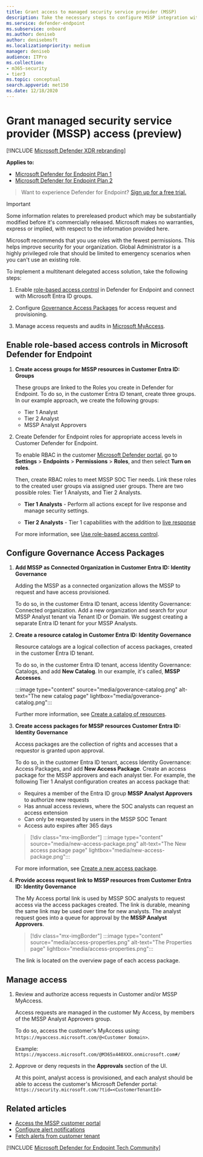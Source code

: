 ```yaml
---
title: Grant access to managed security service provider (MSSP)
description: Take the necessary steps to configure MSSP integration with the Microsoft Defender for Endpoint.
ms.service: defender-endpoint
ms.subservice: onboard
ms.author: deniseb
author: denisebmsft
ms.localizationpriority: medium
manager: deniseb
audience: ITPro
ms.collection: 
- m365-security
- tier3
ms.topic: conceptual
search.appverid: met150
ms.date: 12/18/2020
---
```


# Grant managed security service provider (MSSP) access (preview)

[!INCLUDE [Microsoft Defender XDR rebranding](../includes/microsoft-defender.md)]

**Applies to:**
- [Microsoft Defender for Endpoint Plan 1](microsoft-defender-endpoint.md)
- [Microsoft Defender for Endpoint Plan 2](microsoft-defender-endpoint.md)

> Want to experience Defender for Endpoint? [Sign up for a free trial.](https://signup.microsoft.com/create-account/signup?products=7f379fee-c4f9-4278-b0a1-e4c8c2fcdf7e&ru=https://aka.ms/MDEp2OpenTrial?ocid=docs-mssp-support-abovefoldlink)

> [!IMPORTANT]
> Some information relates to prereleased product which may be substantially modified before it's commercially released. Microsoft makes no warranties, express or implied, with respect to the information provided here.
>
> Microsoft recommends that you use roles with the fewest permissions. This helps improve security for your organization. Global Administrator is a highly privileged role that should be limited to emergency scenarios when you can't use an existing role.

To implement a multitenant delegated access solution, take the following steps:

1. Enable [role-based access control](rbac.md) in Defender for Endpoint and connect with Microsoft Entra ID groups.

2. Configure [Governance Access Packages](/azure/active-directory/governance/identity-governance-overview) for access request and provisioning.

3. Manage access requests and audits in [Microsoft MyAccess](/azure/active-directory/governance/entitlement-management-request-approve).

## Enable role-based access controls in Microsoft Defender for Endpoint

1. **Create access groups for MSSP resources in Customer Entra ID: Groups**

    These groups are linked to the Roles you create in Defender for Endpoint. To do so, in the customer Entra ID tenant, create three groups. In our example approach, we create the following groups:

    - Tier 1 Analyst
    - Tier 2 Analyst
    - MSSP Analyst Approvers

2. Create Defender for Endpoint roles for appropriate access levels in Customer Defender for Endpoint.

    To enable RBAC in the customer [Microsoft Defender portal](https://security.microsoft.com), go to **Settings** > **Endpoints** > **Permissions** > **Roles**, and then select **Turn on roles**. 

    Then, create RBAC roles to meet MSSP SOC Tier needs. Link these roles to the created user groups via assigned user groups. There are two possible roles: Tier 1 Analysts, and Tier 2 Analysts.

    - **Tier 1 Analysts** - Perform all actions except for live response and manage security settings.

    - **Tier 2 Analysts** - Tier 1 capabilities with the addition to [live response](live-response.md)

    For more information, see [Use role-based access control](rbac.md).

## Configure Governance Access Packages

1. **Add MSSP as Connected Organization in Customer Entra ID: Identity Governance**

    Adding the MSSP as a connected organization allows the MSSP to request and have access provisioned.

    To do so, in the customer Entra ID tenant, access Identity Governance: Connected organization. Add a new organization and search for your MSSP Analyst tenant via Tenant ID or Domain. We suggest creating a separate Entra ID tenant for your MSSP Analysts.

2. **Create a resource catalog in Customer Entra ID: Identity Governance**

    Resource catalogs are a logical collection of access packages, created in the customer Entra ID tenant.

    To do so, in the customer Entra ID tenant,  access Identity Governance: Catalogs, and add **New Catalog**. In our example, it's called, **MSSP Accesses**.

    :::image type="content" source="media/goverance-catalog.png" alt-text="The new catalog page" lightbox="media/goverance-catalog.png":::

    Further more information, see [Create a catalog of resources](/azure/active-directory/governance/entitlement-management-catalog-create).

3. **Create access packages for MSSP resources Customer Entra ID: Identity Governance**

    Access packages are the collection of rights and accesses that a requestor is granted upon approval.

    To do so, in the customer Entra ID tenant, access Identity Governance: Access Packages, and add **New Access Package**. Create an access package for the MSSP approvers and each analyst tier. For example, the following Tier 1 Analyst configuration creates an access package that:

    - Requires a member of the Entra ID group **MSSP Analyst Approvers** to authorize new requests
    - Has annual access reviews, where the SOC analysts can request an access extension
    - Can only be requested by users in the MSSP SOC Tenant
    - Access auto expires after 365 days

    > [!div class="mx-imgBorder"]
    > :::image type="content" source="media/new-access-package.png" alt-text="The New access package page" lightbox="media/new-access-package.png":::

    For more information, see [Create a new access package](/azure/active-directory/governance/entitlement-management-access-package-create).

4. **Provide access request link to MSSP resources from Customer Entra ID: Identity Governance**

    The My Access portal link is used by MSSP SOC analysts to request access via the access packages created. The link is durable, meaning the same link may be used over time for new analysts. The analyst request goes into a queue for approval by the **MSSP Analyst Approvers**.

    > [!div class="mx-imgBorder"]
    > :::image type="content" source="media/access-properties.png" alt-text="The Properties page" lightbox="media/access-properties.png":::

    The link is located on the overview page of each access package.

## Manage access

1. Review and authorize access requests in Customer and/or MSSP MyAccess.

    Access requests are managed in the customer My Access, by members of the MSSP Analyst Approvers group.

    To do so, access the customer's MyAccess using: `https://myaccess.microsoft.com/@<Customer Domain>`.

    Example: `https://myaccess.microsoft.com/@M365x440XXX.onmicrosoft.com#/`

2. Approve or deny requests in the **Approvals** section of the UI.

    At this point, analyst access is provisioned, and each analyst should be able to access the customer's Microsoft Defender portal: `https://security.microsoft.com/?tid=<CustomerTenantId>`

## Related articles

- [Access the MSSP customer portal](access-mssp-portal.md)
- [Configure alert notifications](configure-mssp-notifications.md)
- [Fetch alerts from customer tenant](api/fetch-alerts-mssp.md)

[!INCLUDE [Microsoft Defender for Endpoint Tech Community](../includes/defender-mde-techcommunity.md)]
